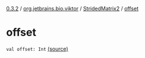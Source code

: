 [0.3.2](../../index.md) / [org.jetbrains.bio.viktor](../index.md) / [StridedMatrix2](index.md) / [offset](.)

# offset

`val offset: Int` [(source)](https://github.com/JetBrains-Research/viktor/blob/0.3.2/src/main/kotlin/org/jetbrains/bio/viktor/StridedMatrix2.kt#L15)